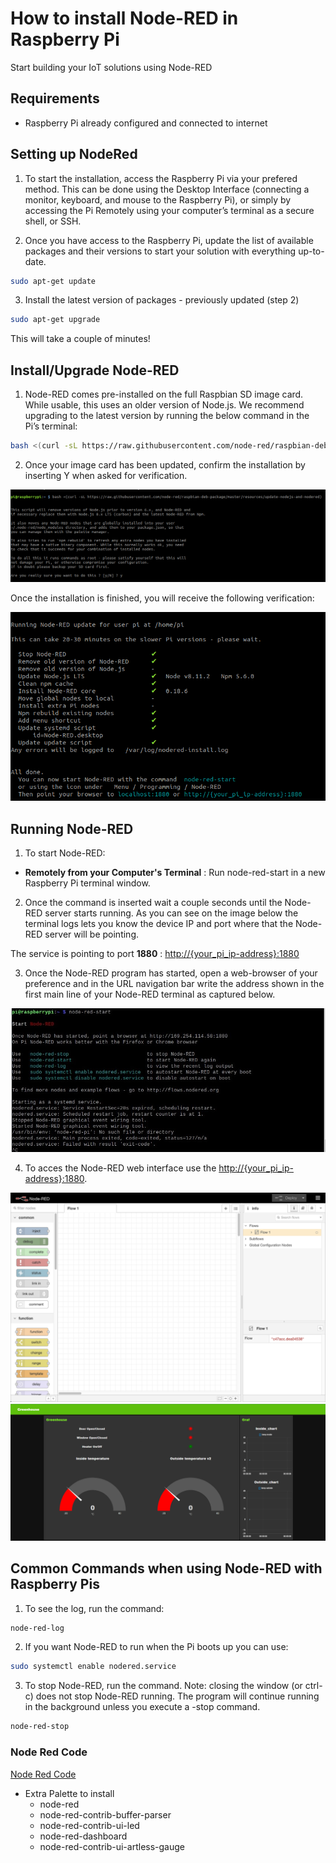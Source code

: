 # How to install Node-RED in Raspberry Pi

Start building your IoT solutions using Node-RED

## Requirements

- Raspberry Pi already configured and connected to internet

## Setting up NodeRed

1. To start the installation, access the Raspberry Pi via your prefered method. This can be done using the Desktop Interface (connecting a monitor, keyboard, and mouse to the Raspberry Pi), or simply by accessing the Pi Remotely using your computer’s terminal as a secure shell, or SSH.

2. Once you have access to the Raspberry Pi, update the list of available packages and their versions to start your solution with everything up-to-date.

```bash
sudo apt-get update
```

3. Install the latest version of packages - previously updated (step 2)

```bash
sudo apt-get upgrade
```

This will take a couple of minutes!

## Install/Upgrade Node-RED

1. Node-RED comes pre-installed on the full Raspbian SD image card. While usable, this uses an older version of Node.js. We recommend upgrading to the latest version by running the below command in the Pi’s terminal:

```bash
bash <(curl -sL https://raw.githubusercontent.com/node-red/raspbian-deb-package/master/resources/update-nodejs-and-nodered)
```

2. Once your image card has been updated, confirm the installation by inserting Y  when asked for verification.

<!-- ![step1](./Node-red/Img/RPI_Step1.jpg) -->
![step1](./Img/RPI_Step1.jpg)

Once the installation is finished, you will receive the following verification:

![step2](./Img/RPI_Step2.jpg)

## Running Node-RED

1. To start Node-RED:

- **Remotely from your Computer&#39;s Terminal** : Run node-red-start in a new Raspberry Pi terminal window.

2. Once the command is inserted wait a couple seconds until the Node-RED server starts running. As you can see on the image below the terminal logs lets you know the device IP and port where that the Node-RED server will be pointing.

The service is pointing to port **1880** : [http://{your\_pi\_ip-address}:1880](http://{your\_pi\_ip-address}:1880)

3. Once the Node-RED program has started, open a web-browser of your preference and in the URL navigation bar write the address shown in the first main line of your Node-RED terminal as captured below.

![step3](./Img/RPI_Step3.jpg)

4. To acces the Node-RED web interface use the [http://{your\_pi\_ip-address}:1880](http://{your\_pi\_ip-address}:1880).

![node-red](./Img/node-red.png)
![DashboardV1](./Img/DashboardV1.png)

## **Common Commands when using Node-RED with Raspberry Pis**

1. To see the log, run the command:

```bash
node-red-log
```

2. If you want Node-RED to run when the Pi boots up you can use:

```bash
sudo systemctl enable nodered.service
```

3. To stop Node-RED, run the command. Note: closing the window (or ctrl-c) does not stop Node-RED running. The program will continue running in the background unless you execute a -stop command.

```bash
node-red-stop
```

### Node Red Code

[Node Red Code](/Node-Red/Node-red.js)

- Extra Palette to install
    - node-red
    - node-red-contrib-buffer-parser
    - node-red-contrib-ui-led
    - node-red-dashboard
    - node-red-contrib-ui-artless-gauge
